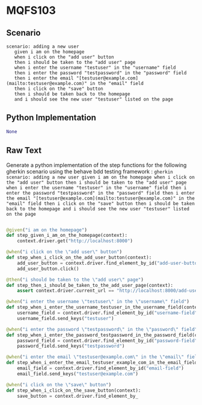 # MQFS103
## Scenario
```gherkin
scenario: adding a new user 
   given i am on the homepage 
   when i click on the "add user" button 
   then i should be taken to the "add user" page 
   when i enter the username "testuser" in the "username" field 
   then i enter the password "testpassword" in the "password" field 
   then i enter the email "[testuser@example.com](mailto:testuser@example.com)" in the "email" field 
   then i click on the "save" button 
   then i should be taken back to the homepage 
   and i should see the new user "testuser" listed on the page
```


## Python Implementation
```python
None
```


## Raw Text
Generate a python implementation of the step functions for the following gherkin scenario using the behave bdd testing framework : ```gherkin scenario: adding a new user given i am on the homepage when i click on the "add user" button then i should be taken to the "add user" page when i enter the username "testuser" in the "username" field then i enter the password "testpassword" in the "password" field then i enter the email "[testuser@example.com](mailto:testuser@example.com)" in the "email" field then i click on the "save" button then i should be taken back to the homepage and i should see the new user "testuser" listed on the page ```



```python from behave import given, when, then

@given("i am on the homepage")
def step_given_i_am_on_the_homepage(context):
    context.driver.get("http://localhost:8000")

@when("i click on the \"add user\" button")
def step_when_i_click_on_the_add_user_button(context):
    add_user_button = context.driver.find_element_by_id("add-user-button")
    add_user_button.click()

@then("i should be taken to the \"add user\" page")
def step_then_i_should_be_taken_to_the_add_user_page(context):
    assert context.driver.current_url == "http://localhost:8000/add-user"

@when("i enter the username \"testuser\" in the \"username\" field")
def step_when_i_enter_the_username_testuser_in_the_username_field(context):
    username_field = context.driver.find_element_by_id("username-field")
    username_field.send_keys("testuser")

@when("i enter the password \"testpassword\" in the \"password\" field")
def step_when_i_enter_the_password_testpassword_in_the_password_field(context):
    password_field = context.driver.find_element_by_id("password-field")
    password_field.send_keys("testpassword")

@when("i enter the email \"testuser@example.com\" in the \"email\" field")
def step_when_i_enter_the_email_testuser_example_com_in_the_email_field(context):
    email_field = context.driver.find_element_by_id("email-field")
    email_field.send_keys("testuser@example.com")

@when("i click on the \"save\" button")
def step_when_i_click_on_the_save_button(context):
    save_button = context.driver.find_element_by_
